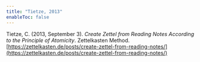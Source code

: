 ```yaml
---
title: "Tietze, 2013"
enableToc: false
---
```


Tietze, C. (2013, September 3). *Create Zettel from Reading Notes According to the Principle of Atomicity*. Zettelkasten Method. [https://zettelkasten.de/posts/create-zettel-from-reading-notes/](https://zettelkasten.de/posts/create-zettel-from-reading-notes/)
